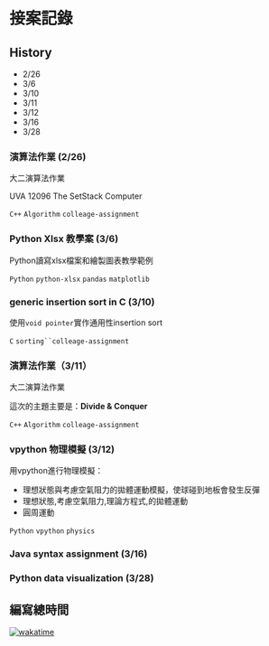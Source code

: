 # 接案記錄
## History
 - 2/26
 - 3/6
 - 3/10
 - 3/11
 - 3/12
 - 3/16
 - 3/28
 
### 演算法作業 (2/26)
大二演算法作業

UVA 12096 The SetStack Computer

`C++` `Algorithm` `colleage-assignment`
### Python Xlsx 教學案 (3/6)
Python讀寫xlsx檔案和繪製圖表教學範例

`Python` `python-xlsx` `pandas` `matplotlib`

### generic insertion sort in C (3/10)

使用`void pointer`實作通用性insertion sort 

`C` `sorting``colleage-assignment`
### 演算法作業（3/11）
大二演算法作業

這次的主題主要是：**Divide & Conquer**

`C++` `Algorithm` `colleage-assignment`
### vpython 物理模擬 (3/12)
用vpython進行物理模擬：
- 理想狀態與考慮空氣阻力的拋體運動模擬，使球碰到地板會發生反彈
- 理想狀態,考慮空氣阻力,理論方程式,的拋體運動
- 圓周運動 


`Python` `vpython` `physics`

### Java syntax assignment (3/16)

### Python data visualization (3/28)


## 編寫總時間
[![wakatime](https://wakatime.com/badge/user/5c4d6a5b-0b6e-45b9-b81f-78e13584375d/project/cc71d495-8924-4e3d-a57e-2062d8db0e61.svg)](https://wakatime.com/badge/user/5c4d6a5b-0b6e-45b9-b81f-78e13584375d/project/cc71d495-8924-4e3d-a57e-2062d8db0e61)
